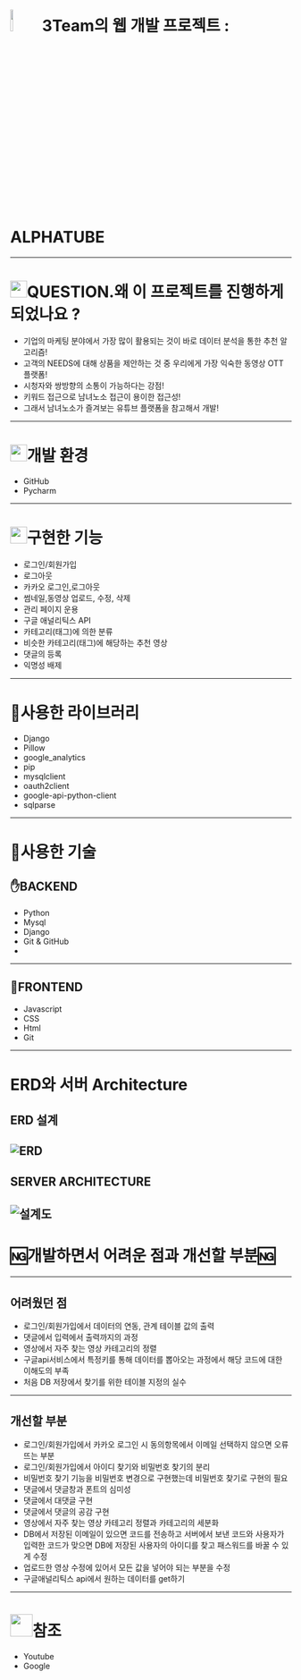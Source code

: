 # <img src="https://cdn.emojidex.com/emoji/seal/youtube.png" width=10% height=10%> 3Team의 웹 개발 프로젝트 : ALPHATUBE 
--------------------------------------
# <img src="https://pic.sopili.net/pub/emoji/twitter/2/72x72/2049.png" width=30 height=30>QUESTION.왜 이 프로젝트를 진행하게 되었나요 ? #
+ 기업의 마케팅 분야에서 가장 많이 활용되는 것이 바로 데이터 분석을 통한 추천 알고리즘!
+ 고객의 NEEDS에 대해 상품을 제안하는 것 중 우리에게 가장 익숙한 동영상 OTT 플랫폼!
+ 시청자와 쌍방향의 소통이 가능하다는 강점!
+ 키워드 접근으로 남녀노소 접근이 용이한 접근성!
+ 그래서 남녀노소가 즐겨보는 유튜브 플랫폼을 참고해서 개발!
--------------------------------------
 # <img src="https://pic.sopili.net/pub/emoji/twitter/2/72x72/1f4bb.png" width=30 height=30>개발 환경 #
+ GitHub
+ Pycharm
----------------------------------------
# <img src="https://pic.sopili.net/pub/emoji/twitter/2/72x72/1f5d2.png" width=30 height=30>구현한 기능 #
+ 로그인/회원가입
+ 로그아웃
+ 카카오 로그인,로그아웃
+ 썸네일,동영상 업로드, 수정, 삭제
+ 관리 페이지 운용
+ 구글 애널리틱스 API
+ 카테고리(태그)에 의한 분류
+ 비슷한 카테고리(태그)에 해당하는 추천 영상
+ 댓글의 등록
+ 익명성 배제

------------------------------------
# 📂사용한 라이브러리 #
+ Django
+ Pillow
+ google_analytics
+ pip
+ mysqlclient
+ oauth2client
+ google-api-python-client
+ sqlparse
-------------------------------------
# 📓사용한 기술 #
## ✋BACKEND ##
+ Python
+ Mysql
+ Django
+ Git & GitHub
+ 
-------------
## 🤚FRONTEND ##
+ Javascript
+ CSS
+ Html
+ Git
--------------------------------------
# ERD와 서버 Architecture #
## ERD 설계 ##
![ERD](https://user-images.githubusercontent.com/97925049/151302210-5db7af27-5efe-4c96-8936-4f8d3fc98f34.png)
-----------------
## SERVER ARCHITECTURE ##
![설계도](https://user-images.githubusercontent.com/97925049/151302104-46385540-62e9-4f97-baf9-7e950caab776.png)
-----------------------------------
# 🆖개발하면서 어려운 점과 개선할 부분🆖 #
--------------------------------
## 어려웠던 점 ##
+ 로그인/회원가입에서 데이터의 연동, 관계 테이블 값의 출력
+ 댓글에서 입력에서 출력까지의 과정
+ 영상에서 자주 찾는 영상 카테고리의 정렬
+ 구글api서비스에서 특정키를 통해 데이터를 뽑아오는 과정에서 해당 코드에 대한 이해도의 부족
+ 처음 DB 저장에서 찾기를 위한 테이블 지정의 실수
---------------
## 개선할 부분 ##
+ 로그인/회원가입에서 카카오 로그인 시 동의항목에서 이메일 선택하지 않으면 오류뜨는 부분
+ 로그인/회원가입에서 아이디 찾기와 비밀번호 찾기의 분리
+ 비밀번호 찾기 기능을 비밀번호 변경으로 구현했는데 비밀번호 찾기로 구현의 필요
+ 댓글에서 댓글창과 폰트의 심미성
+ 댓글에서 대댓글 구현
+ 댓글에서 댓글의 공감 구현
+ 영상에서 자주 찾는 영상 카테고리 정렬과 카테고리의 세분화
+ DB에서 저장된 이메일이 있으면 코드를 전송하고 서버에서 보낸 코드와 사용자가 입력한 코드가 맞으면 DB에 저장된 사용자의 아이디를 찾고 패스워드를 바꿀 수 있게 수정
+ 업로드한 영상 수정에 있어서 모든 값을 넣어야 되는 부분을 수정
+ 구글애널리틱스 api에서 원하는 데이터를 get하기
---------------------------
# <img src="https://pic.sopili.net/pub/emoji/twitter/2/72x72/231b.png" width=40 height=40>참조
+ Youtube
+ Google
